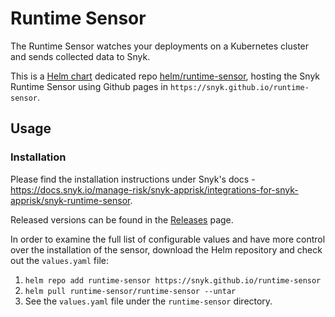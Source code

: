 # Runtime Sensor

The Runtime Sensor watches your deployments on a Kubernetes cluster
and sends collected data to Snyk.

This is a [Helm chart](https://helm.sh) dedicated repo [helm/runtime-sensor](https://github.com/snyk/runtime-sensor), hosting the Snyk Runtime Sensor using Github pages in `https://snyk.github.io/runtime-sensor`.

## Usage

### Installation

Please find the installation instructions under Snyk's docs - https://docs.snyk.io/manage-risk/snyk-apprisk/integrations-for-snyk-apprisk/snyk-runtime-sensor.

Released versions can be found in the [Releases](https://github.com/snyk/runtime-sensor/releases) page.

In order to examine the full list of configurable values and have more control over the installation of the sensor, download the Helm repository and check out the `values.yaml` file:

1. `helm repo add runtime-sensor https://snyk.github.io/runtime-sensor`
2. `helm pull runtime-sensor/runtime-sensor --untar`
3. See the `values.yaml` file under the `runtime-sensor` directory.
